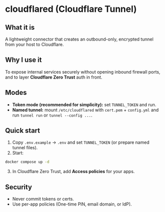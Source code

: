 # cloudflared (Cloudflare Tunnel)

## What it is
A lightweight connector that creates an outbound-only, encrypted tunnel from your host to Cloudflare.

## Why I use it
To expose internal services securely without opening inbound firewall ports, and to layer **Cloudflare Zero Trust** auth in front.

## Modes
- **Token mode (recommended for simplicity):** set `TUNNEL_TOKEN` and run.
- **Named tunnel:** mount `/etc/cloudflared` with `cert.pem` + `config.yml` and run `tunnel run` or `tunnel --config ...`.

## Quick start
1) Copy `.env.example` → `.env` and set `TUNNEL_TOKEN` (or prepare named tunnel files).
2) Start:
```bash
docker compose up -d
```
3) In Cloudflare Zero Trust, add **Access policies** for your apps.

## Security
- Never commit tokens or certs.
- Use per-app policies (One-time PIN, email domain, or IdP).
